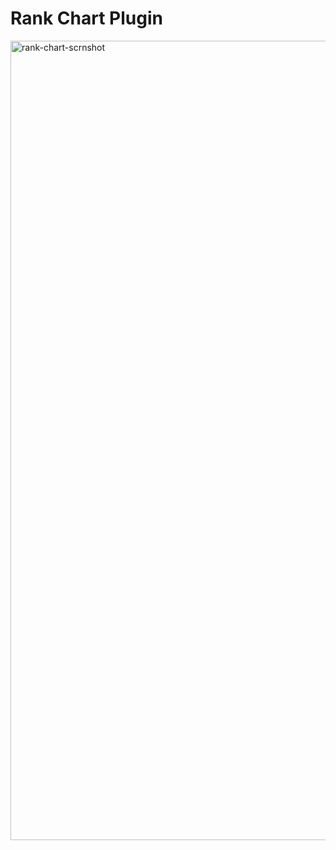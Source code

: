 # Rank Chart Plugin

<img width="1279" alt="rank-chart-scrnshot" src="https://github.com/kingdanie/Rank-Chart/assets/52611355/975cb037-9f7d-4a52-8b63-8c6a53334c49">
